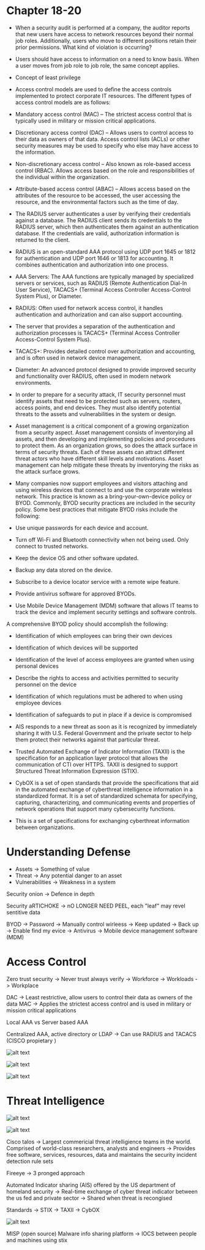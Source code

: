 # Chapter 18-20

- When a security audit is performed at a company, the auditor reports that new users have access to network resources beyond their normal job roles. Additionally, users who move to different positions retain their prior permissions. What kind of violation is occurring?

- Users should have access to information on a need to know basis. When a user moves from job role to job role, the same concept applies.

- Concept of least privilege

- Access control models are used to define the access controls implemented to protect corporate IT resources. The different types of access control models are as follows:
- Mandatory access control (MAC) – The strictest access control that is typically used in military or mission critical applications.
- Discretionary access control (DAC) – Allows users to control access to their data as owners of that data. Access control lists (ACLs) or other security measures may be used to specify who else may have access to the information.
- Non-discretionary access control – Also known as role-based access control (RBAC). Allows access based on the role and responsibilities of the individual within the organization.
- Attribute-based access control (ABAC) – Allows access based on the attributes of the resource to be accessed, the user accessing the resource, and the environmental factors such as the time of day.

- The RADIUS server authenticates a user by verifying their credentials against a database. The RADIUS client sends its credentials to the RADIUS server, which then authenticates them against an authentication database. If the credentials are valid, authorization information is returned to the client.

- RADIUS is an open-standard AAA protocol using UDP port 1645 or 1812 for authentication and UDP port 1646 or 1813 for accounting. It combines authentication and authorization into one process.

- AAA Servers: The AAA functions are typically managed by specialized servers or services, such as RADIUS (Remote Authentication Dial-In User Service), TACACS+ (Terminal Access Controller Access-Control System Plus), or Diameter.

- RADIUS: Often used for network access control, it handles authentication and authorization and can also support accounting.

- The server that provides a separation of the authentication and authorization processes is TACACS+ (Terminal Access Controller Access-Control System Plus).

- TACACS+: Provides detailed control over authorization and accounting, and is often used in network device management.

- Diameter: An advanced protocol designed to provide improved security and functionality over RADIUS, often used in modern network environments.

- In order to prepare for a security attack, IT security personnel must identify assets that need to be protected such as servers, routers, access points, and end devices. They must also identify potential threats to the assets and vulnerabilities in the system or design.

- Asset management is a critical component of a growing organization from a security aspect. Asset management consists of inventorying all assets, and then developing and implementing policies and procedures to protect them. As an organization grows, so does the attack surface in terms of security threats. Each of these assets can attract different threat actors who have different skill levels and motivations. Asset management can help mitigate these threats by inventorying the risks as the attack surface grows.

- Many companies now support employees and visitors attaching and using wireless devices that connect to and use the corporate wireless network. This practice is known as a bring-your-own-device policy or BYOD. Commonly, BYOD security practices are included in the security policy. Some best practices that mitigate BYOD risks include the following:
- Use unique passwords for each device and account.
- Turn off Wi-Fi and Bluetooth connectivity when not being used. Only connect to trusted networks.
- Keep the device OS and other software updated.
- Backup any data stored on the device.
- Subscribe to a device locator service with a remote wipe feature.
- Provide antivirus software for approved BYODs.
- Use Mobile Device Management (MDM) software that allows IT teams to track the device and implement security settings and software controls.


A comprehensive BYOD policy should accomplish the following:
- Identification of which employees can bring their own devices
- Identification of which devices will be supported
- Identification of the level of access employees are granted when using personal devices
- Describe the rights to access and activities permitted to security personnel on the device
- Identification of which regulations must be adhered to when using employee devices
- Identification of safeguards to put in place if a device is compromised

- AIS responds to a new threat as soon as it is recognized by immediately sharing it with U.S. Federal Government and the private sector to help them protect their networks against that particular threat.

- Trusted Automated Exchange of Indicator Information (TAXII) is the specification for an application layer protocol that allows the communication of CTI over HTTPS. TAXII is designed to support Structured Threat Information Expression (STIX).

- CybOX is a set of open standards that provide the specifications that aid in the automated exchange of cyberthreat intelligence information in a standardized format. It is a set of standardized schemata for specifying, capturing, characterizing, and communicating events and properties of network operations that support many cybersecurity functions.


- This is a set of specifications for exchanging cyberthreat information between organizations.

# Understanding Defense
- Assets -> Something of value
- Threat -> Any potential danger to an asset
- Vulnerabilities -> Weakness in a system


Security onion -> Defence in depth

Security aRTICHOKE
-> nO LONGER NEED PEEL, each "leaf" may revel sentitive data

BYOD
-> Password
-> Manually control wirleess
-> Keep updated
-> Back up
-> Enable find my evice
-> Antivirus
-> Mobile device management software (MDM)

# Access Control

Zero trust security
-> Never trust always verify
-> Workforce
-> Workloads
-> Workplace

DAC -> Least restrictive, allow users to control their data as owners of the data
MAC -> Applies the strictest access control and is used in military or mission critical applications

Local AAA vs Server based AAA 

Centralized AAA, active directory or LDAP
-> Can use RADIUS and TACACS (CISCO propietary
)

![alt text](image.png)

![alt text](image-1.png)

![alt text](image-2.png)


# Threat Intelligence

![alt text](image-3.png)

![alt text](image-4.png)

Cisco talos
-> Largest commericial threat intelligience teams in the world. Comprised of world-class researchers, analysts and engineers
-> Provides free software, services, resources, data and maintains the security incident detection rule sets

Fireeye
-> 3 pronged approach

Automated Indicator sharing (AIS) offered by the US department of homeland security
-> Real-time exchange of cyber threat indicator between the us fed and private sector
-> Shared when threat is recongised

Standards
-> STIX
-> TAXII
-> CybOX

![alt text](image-5.png)

MISP (open source)
Malware info sharing platform
-> IOCS between people and machines using stix

